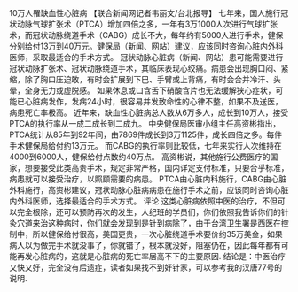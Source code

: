 10万人罹缺血性心脏病
【联合新闻网记者韦丽文/台北报导】
七年来，国人施行冠状动脉气球扩张术（PTCA）增加四倍之多，一年有3万1000人次进行气球扩张术，而冠状动脉绕道手术（CABG）成长不大，每年约有5000人进行手术，健保分别给付13万到40万元。健保局（新闻、网站）建议，应该同时咨询心脏内外科医师，采取最适合的手术方式。
冠状动脉心脏病（新闻、网站）患可能需要进行冠状动脉扩张术、冠状动脉绕道手术，其临床表现心绞痛。病患会出现胸口闷、紧缩，除了胸口压迫敢，有时会扩展到下巴、手臂或上背痛，有时会合并冷汗、头晕，全身无力或虚脱感。
如果休息或口含舌下硝酸含片也无法缓解狭心症状，可能已心脏病发作，发病24小时，很容易并发致命性的心律不整，如果不及送医，病患死亡率极高。
近年来，缺血性心脏病总人数从6万多人，成长到10万人，接受PTCA的执行率从一成二成长到二成九。
中央健保局医审小组主任高资彬指出，PTCA统计从85年到92年间，由7869件成长到3万1125件，成长四倍之多。每件手术健保局给付约13万元。
而CABG的执行率则比较低，七年来实行人次维持在4000到6000人，健保给付点数约40万点。
高资彬说，其他施行公费医疗的国家，想要接受此类高贵手术，规定非常严格，国内详定支付标准，只要合乎标准，病患就可以接受治疗，以照顾需要的病患。
PTCA由心脏内科施行，CABG由心脏外科施行，高资彬建议，冠状动脉心脏病病患在施行手术之前，应该同时咨询心脏内外科医师，选择最适合的手术方式。
评论
这类心脏病依照中医的治疗，不但可以完全根除，还可以预防再次的发生，人纪班的学员们，你们依照我告诉你们的针灸穴道来治这种病时，你们就会发现到是针到病除了，由于台湾卫生署是西医在控制中，所以健保给付很高，美国更贵，一次心脏绕道手术要价约35万美金，如果病人以为做完手术就没事了，你就错了，根本就没好，阻塞仍在，因此每年都有可能再发心脏病的，这就是心脏病的死亡率居高不下的主要原因.
结论是：中医治疗又快又好，完全没有后遗症，读者如果找不到好针家，可以参考我的汉唐77号的说明.